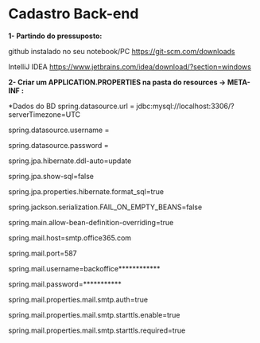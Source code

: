 # Cadastro Back-end

**1- Partindo do pressuposto:**

github instalado no seu notebook/PC https://git-scm.com/downloads

IntelliJ IDEA https://www.jetbrains.com/idea/download/?section=windows

**2- Criar um APPLICATION.PROPERTIES na pasta do resources -> META-INF :**

*Dados do BD
spring.datasource.url = jdbc:mysql://localhost:3306/<NOME DO PROJETO DO BANCO DE DADOS>?serverTimezone=UTC  
  
spring.datasource.username = 
  
spring.datasource.password = 

spring.jpa.hibernate.ddl-auto=update

spring.jpa.show-sql=false

spring.jpa.properties.hibernate.format_sql=true

spring.jackson.serialization.FAIL_ON_EMPTY_BEANS=false

spring.main.allow-bean-definition-overriding=true

spring.mail.host=smtp.office365.com

spring.mail.port=587

spring.mail.username=backoffice************

spring.mail.password=***********

spring.mail.properties.mail.smtp.auth=true

spring.mail.properties.mail.smtp.starttls.enable=true

spring.mail.properties.mail.smtp.starttls.required=true

